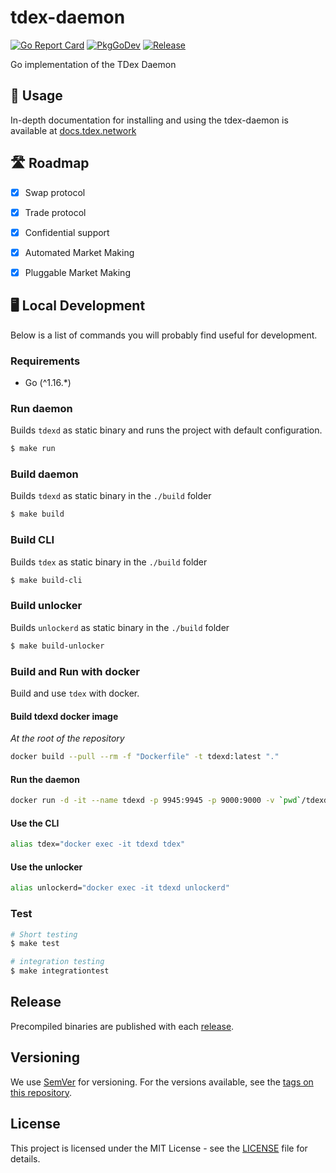 # tdex-daemon

[![Go Report Card](https://goreportcard.com/badge/github.com/tdex-network/tdex-daemon)](https://goreportcard.com/report/github.com/tdex-network/tdex-daemon)
[![PkgGoDev](https://pkg.go.dev/badge/github.com/tdex-network/tdex-daemon)](https://pkg.go.dev/github.com/tdex-network/tdex-daemon)
[![Release](https://img.shields.io/github/release/tdex-network/tdex-daemon.svg)](https://github.com/tdex-network/tdex-daemon/releases/latest)

Go implementation of the TDex Daemon

## 📄 Usage

In-depth documentation for installing and using the tdex-daemon is available at [docs.tdex.network](https://docs.tdex.network/tdex-daemon.html)


## 🛣 Roadmap

* [x] Swap protocol
* [x] Trade protocol
* [x] Confidential support
* [x] Automated Market Making
* [x] Pluggable Market Making


## 🖥 Local Development

Below is a list of commands you will probably find useful for development.

### Requirements

* Go (^1.16.*)

### Run daemon

Builds `tdexd` as static binary and runs the project with default configuration.

```bash
$ make run
```

### Build daemon

Builds `tdexd` as static binary in the `./build` folder

```bash
$ make build
```

### Build CLI

Builds `tdex` as static binary in the `./build` folder

```bash
$ make build-cli
```

### Build unlocker

Builds `unlockerd` as static binary in the `./build` folder

```bash
$ make build-unlocker
```

### Build and Run with docker

Build and use `tdex` with docker.

#### Build tdexd docker image

_At the root of the repository_

```bash
docker build --pull --rm -f "Dockerfile" -t tdexd:latest "."
```

#### Run the daemon

```bash
docker run -d -it --name tdexd -p 9945:9945 -p 9000:9000 -v `pwd`/tdexd:/.tdex-daemon tdexd:latest
```

#### Use the CLI

```bash
alias tdex="docker exec -it tdexd tdex"
```

#### Use the unlocker

```bash
alias unlockerd="docker exec -it tdexd unlockerd"
```

### Test

```bash
# Short testing
$ make test

# integration testing
$ make integrationtest
```

## Release

Precompiled binaries are published with each [release](https://github.com/tdex-network/tdex-daemon/releases).

## Versioning

We use [SemVer](http://semver.org/) for versioning. For the versions available, see the
[tags on this repository](https://github.com/tdex-network/tdex-daemon/tags). 

## License

This project is licensed under the MIT License - see the
[LICENSE](https://github.com/tdex-network/tdex-daemon/blob/master/LICENSE) file for details.

